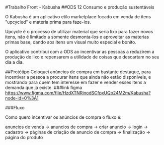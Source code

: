 #Trabalho Front - Kabusha
##ODS 12 Consumo e produção sustentáveis

O Kabusha é um aplicativo etilo marketplace focado em venda de itens "upcycled" e materia prima para faze-los.

Upcycle é o processo de utilizar material que seria lixo para fazer novos itens, não é limitado a somente desmonta-los e aproveitar as materias primas base, dando aos itens um visual muito especial e bonito.

O aplicativo contribui com a ODS ao incentivar as pessoas a reduzirem a produção de lixo e repensarem a utilidade de coisas que descartam no seu dia a dia.

##Protótipo
Coloquei anúncios de compra  em bastante destaque, para incentivar a pessoa a procurar itens que ainda não estão disponiveis, e mostrando para quem tem interesse em fazer e vender esses itens a demanda que já existe.
###link figma
https://www.figma.com/file/HzdXTNRinodSCfpxUQo24M2m/Kabusha?node-id=0%3A1

###Fluxo

Como quero incentivar os anúncios de compra o fluxo é:

 anuncios de venda -> anuncios de compra -> criar anuncio -> login -> cadastro -> páginas de criação de anuncio de compra -> finalização -> página do produto
